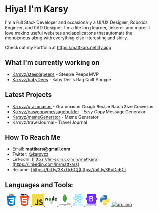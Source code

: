 # Hiya! I'm Karsy

I'm a Full Stack Developer and occasionally a UI/UX Designer, Robotics Engineer, and CAD Designer. I'm a life long learner, tinkerer, and maker. I love making useful websites and applications that automate the monotonous along with everything else interesting and shiny.

Check out my Portfolio at <a href="https://mattkars.netlify.app" target="_blank">https://mattkars.netlify.app</a>

## What I'm currently working on
 
- [Karsyz/steeplepeeps](https://github.com/Karsyz/steeplePeeps) - Steeple Peeps MVP 
- [Karsyz/babyDees](https://github.com/Karsyz/babyDees) - Baby Dee's Rag Quilt Shoppe 

## Latest Projects

- [Karsyz/grammaster](https://github.com/Karsyz/grammaster) - Grammaster Dough Recipe Batch Size Converter
- [Karsyz/easycopymessagebuilder](https://github.com/Karsyz/easycopymessagebuilder) - Easy Copy Message Generator
- [Karsyz/memeGenerator](https://github.com/Karsyz/memeGenerator) - Meme Generator
- [Karsyz/travelJournal](https://github.com/Karsyz/travelJournal) - Travel Journal

## How To Reach Me

- Email: **mattkars@gmail.com**
- Twitter: [@karsyzz](https://twitter.com/karsyzz)
- LinkedIn: [https://linkedin.com/in/mattkars](https://linkedin.com/in/mattkars)
- Resume: [https://bit.ly/3KxDc6C](https://bit.ly/3KxDc6C)
 
## Languages and Tools:

<p><a href="https://www.w3schools.com/css/" target="_blank" rel="noreferrer"> <img src="https://raw.githubusercontent.com/devicons/devicon/master/icons/css3/css3-original-wordmark.svg" alt="css3" width="40" height="40"/> </a>  <a href="https://www.w3.org/html/" target="_blank" rel="noreferrer"> <img src="https://raw.githubusercontent.com/devicons/devicon/master/icons/html5/html5-original-wordmark.svg" alt="html5" width="40" height="40"/> </a>   <a href="https://developer.mozilla.org/en-US/docs/Web/JavaScript" target="_blank" rel="noreferrer"> <img src="https://raw.githubusercontent.com/devicons/devicon/master/icons/javascript/javascript-original.svg" alt="javascript" width="40" height="40"/> </a>   <a href="https://nodejs.org" target="_blank" rel="noreferrer"> <img src="https://raw.githubusercontent.com/devicons/devicon/master/icons/nodejs/nodejs-original-wordmark.svg" alt="nodejs" width="40" height="40"/> </a>    <a href="https://www.mongodb.com/" target="_blank" rel="noreferrer"> <img src="https://raw.githubusercontent.com/devicons/devicon/master/icons/mongodb/mongodb-original-wordmark.svg" alt="mongodb" width="40" height="40"/> </a>   <a href="https://reactjs.org/" target="_blank" rel="noreferrer"> <img src="https://raw.githubusercontent.com/devicons/devicon/master/icons/react/react-original-wordmark.svg" alt="react" width="40" height="40"/> </a>      <a href="https://getbootstrap.com" target="_blank" rel="noreferrer"> <img src="https://raw.githubusercontent.com/devicons/devicon/master/icons/bootstrap/bootstrap-plain-wordmark.svg" alt="bootstrap" width="40" height="40"/></a>  <a href="https://www.python.org" target="_blank" rel="noreferrer"> <img src="https://raw.githubusercontent.com/devicons/devicon/master/icons/python/python-original.svg" alt="python" width="40" height="40"/> </a>   <a href="https://zapier.com" target="_blank" rel="noreferrer"> <a href="https://www.arduino.cc/" target="_blank" rel="noreferrer"> <img src="https://cdn.worldvectorlogo.com/logos/arduino-1.svg" alt="arduino" width="40" height="40"/> </a>
</p>
